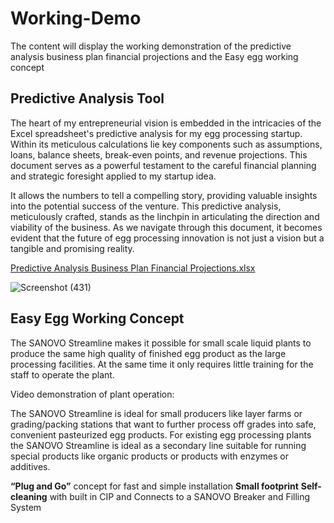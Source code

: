 # Working-Demo
The content will display the working demonstration of the predictive analysis business plan financial projections and the Easy egg working concept

## Predictive Analysis Tool

The heart of my entrepreneurial vision is embedded in the intricacies of the Excel spreadsheet's predictive analysis for my egg processing startup. Within its meticulous calculations lie key components such as assumptions, loans, balance sheets, break-even points, and revenue projections. This document serves as a powerful testament to the careful financial planning and strategic foresight applied to my startup idea.

It allows the numbers to tell a compelling story, providing valuable insights into the potential success of the venture. This predictive analysis, meticulously crafted, stands as the linchpin in articulating the direction and viability of the business. As we navigate through this document, it becomes evident that the future of egg processing innovation is not just a vision but a tangible and promising reality.

[Predictive Analysis Business Plan Financial Projections.xlsx](https://github.com/kudzai383/UNITAR-Project-Business-Plan/files/14097914/Predictive.Analysis.Business.Plan.Financial.Projections.xlsx)

![Screenshot (431)](https://github.com/kudzai383/UNITAR-Project-Business-Plan/assets/153997269/6d47574c-e38a-4eeb-8071-c4d34956a51b)


## Easy Egg Working Concept 

The SANOVO Streamline makes it possible for small scale liquid plants to produce the same high quality of finished egg product as the large processing facilities. At the same time it only requires little training for the staff to operate the plant.

Video demonstration of plant operation: 

The SANOVO Streamline is ideal for small producers like layer farms or grading/packing stations that want to further process off grades into safe, convenient pasteurized egg products.
For existing egg processing plants the SANOVO Streamline is ideal as a secondary line suitable for running special products like organic products or products with enzymes or additives.

**“Plug and Go”** concept for fast and simple installation
**Small footprint**
**Self-cleaning**  with built in CIP and Connects to a SANOVO Breaker and Filling System


